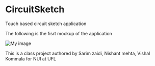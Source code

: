 CircuitSketch
=======

Touch based circuit sketch application

The following is the fisrt mockup of the application

![My image](https://github.com/nishantmehta/Sketchy/raw/master/img/mainscreen.jpg)

This is a class project authored by Sarim zaidi, Nishant mehta, Vishal Kommala for NUI at UFL
